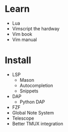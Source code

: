 # Learn
- Lua
- Vimscript the hardway
- Vim book
- Vim manual

# Install
- LSP
  - Mason
  - Autocompletion
  - Snippets
- DAP
  - Python DAP
- FZF
- Global Note System
- Telescope
- Better TMUX integration
